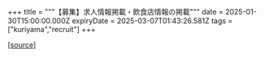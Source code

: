 +++
title = """【募集】求人情報掲載・飲食店情報の掲載"""
date = 2025-01-30T15:00:00.000Z
expiryDate = 2025-03-07T01:43:26.581Z
tags = ["kuriyama","recruit"]
+++


[[source]](https://www.town.kuriyama.hokkaido.jp/soshiki/46/26544.html)
